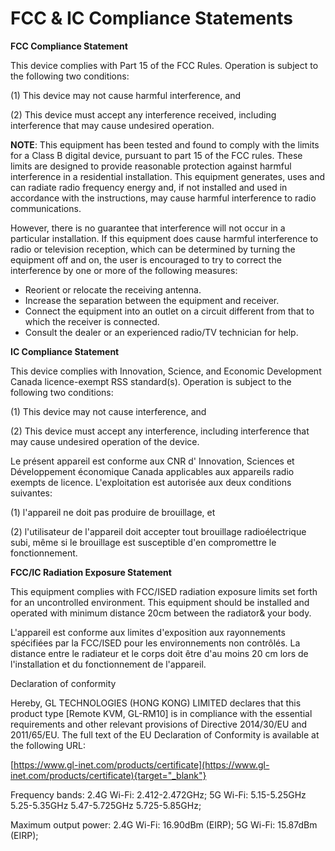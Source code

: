 # FCC & IC Compliance Statements

**FCC Compliance Statement**

This device complies with Part 15 of the FCC Rules. Operation is subject to the following two conditions: 

(1) This device may not cause harmful interference, and 

(2) This device must accept any interference received, including interference that may cause undesired operation.

**NOTE**: This equipment has been tested and found to comply with the limits for a Class B digital device, pursuant to part 15 of the FCC rules. These limits are designed to provide reasonable protection against harmful interference in a residential installation. This equipment generates, uses and can radiate radio frequency energy and, if not installed and used in accordance with the instructions, may cause harmful interference to radio communications.

However, there is no guarantee that interference will not occur in a particular installation. If this equipment does cause harmful interference to radio or television reception, which can be determined by turning the equipment off and on, the user is encouraged to try to correct the interference by one or more of the following measures:

- Reorient or relocate the receiving antenna.
- Increase the separation between the equipment and receiver.
- Connect the equipment into an outlet on a circuit different from that to which the receiver is connected.
- Consult the dealer or an experienced radio/TV technician for help.

**IC Compliance Statement**

This device complies with Innovation, Science, and Economic Development Canada licence-exempt RSS standard(s). Operation is subject to the following two conditions: 

(1) This device may not cause interference, and

(2) This device must accept any interference, including interference that may cause undesired operation of the device.

Le présent appareil est conforme aux CNR d' Innovation, Sciences et Développement économique Canada applicables aux appareils radio exempts de licence. L'exploitation est autorisée aux deux conditions suivantes:

(1) l'appareil ne doit pas produire de brouillage, et

(2) l'utilisateur de l'appareil doit accepter tout brouillage radioélectrique subi, même si le brouillage est susceptible d'en compromettre le fonctionnement.


**FCC/IC Radiation Exposure Statement**

This equipment complies with FCC/ISED radiation exposure limits set forth for an uncontrolled environment. This equipment should be installed and operated with minimum distance 20cm between the radiator& your body.  

L'appareil est conforme aux limites d'exposition aux rayonnements spécifiées par la FCC/ISED pour les environnements non contrôlés. La distance entre le radiateur et le corps doit être d'au moins 20 cm lors de l'installation et du fonctionnement de l'appareil.

Declaration of conformity

Hereby, GL TECHNOLOGIES (HONG KONG) LIMlTED declares that this product type [Remote KVM, GL-RM10] is in compliance with the essential requirements and other relevant provisions of Directive 2014/30/EU and 2011/65/EU. The full text of the EU Declaration of Conformity is available at the following URL:
 
[https://www.gl-inet.com/products/certificate](https://www.gl-inet.com/products/certificate){target="_blank"}

Frequency bands: 2.4G Wi-Fi: 2.412-2.472GHz; 5G Wi-Fi: 5.15-5.25GHz  5.25-5.35GHz  5.47-5.725GHz  5.725-5.85GHz;

Maximum output power: 2.4G Wi-Fi: 16.90dBm (EIRP); 5G Wi-Fi: 15.87dBm (EIRP);